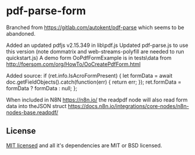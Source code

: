 # pdf-parse-form

Branched from https://gitlab.com/autokent/pdf-parse which seems to be abandoned.

Added an updated pdfjs v2.15.349 in lib\pdf.js
Updated pdf-parse.js to use this version
(note dommatrix and web-streams-polyfill are needed to run quickstart.js)
A demo form OoPdfFormExample is in tests\data from http://foersom.com/org/HowTo/OoCreatePdfForm.html

Added source:
		if (ret.info.IsAcroFormPresent) {
			let formData = await doc.getFieldObjects().catch(function(err) {
			return err;
			});
			ret.formData = formData ? formData : null;
		};

When included in N8N https://n8n.io/ the readpdf node will also read form data into theJSON struct
https://docs.n8n.io/integrations/core-nodes/n8n-nodes-base.readpdf/


## License
[MIT licensed](https://gitlab.com/autokent/pdf-parse/blob/master/LICENSE) and all it's dependencies are MIT or BSD licensed.
